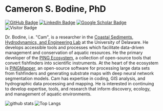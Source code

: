 # Cameron S. Bodine, PhD
[![GitHub Badge](https://img.shields.io/github/followers/giswqs?style=social)](https://github.com/giswqs?tab=followers)
[![LinkedIn Badge](https://img.shields.io/badge/My-LinkedIn-blue)](https://www.linkedin.com/in/cameronbodine)
[![Google Scholar Badge](https://img.shields.io/badge/Google-Scholar-lightgrey)](https://scholar.google.com/citations?user=_yCgvj4AAAAJ&hl=en)
![Visitor Badge](https://visitor-badge.laobi.icu/badge?page_id=cameronbodine.cameronbodine)

Dr. Bodine, i.e. "Cam", is a researcher in the [Coastal Sediments, Hydrodynamics, and Engineering Lab](https://sites.udel.edu/ceoe-art/) at the University of Delaware. He develops accessible tools and processes which facilitate data-driven management and conservation of aquatic resources. He the primary developer of the [PING Ecosystem](https://github.com/PINGEcosystem), a collection of open-source tools that convert fishfinders into scientific instruments. At the heart of the ecosystem is [PINGMapper](https://github.com/CameronBodine/PINGMapper), an open-source software for processing large data sets from fishfinders and generating substrate maps with deep neural network segmentation models. Cam has expertise in coding, GIS analysis, and hydrographic data processing and mapping. He is interested in continuing to develop expertise, tools, and research that inform discovery, ecology, and management of aquatic environments.

![github stats](https://github-readme-stats-sigma-five.vercel.app/api?username=cameronbodine&show_icons=true)
![Top Langs](https://github-readme-stats-sigma-five.vercel.app/api/top-langs/?username=cameronbodine&langs_count=3&hide=javascript,go,html,css,tex)

